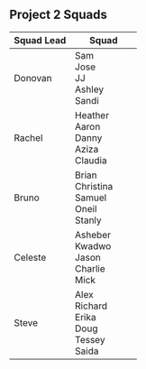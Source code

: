 ## Project 2 Squads	
 | Squad Lead | &nbsp; &nbsp; &nbsp; Squad &nbsp; &nbsp; &nbsp; |	
|---|---|	
| Donovan | Sam <br> Jose <br> JJ <br> Ashley <br> Sandi	
|Rachel|Heather<br>Aaron<br>Danny<br>Aziza<br>Claudia	
|Bruno|Brian<br>Christina<br>Samuel<br>Oneil<br>Stanly	
|Celeste|Asheber<br>Kwadwo <br>Jason<br>Charlie<br>Mick	
|Steve|Alex<br>Richard<br>Erika<br>Doug<br>Tessey<br>Saida
